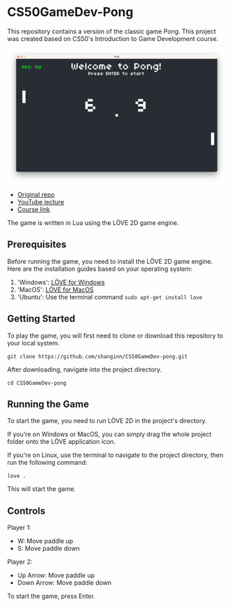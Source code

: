 # CS50GameDev-Pong

This repository contains a version of the classic game Pong.
This project was created based on CS50's Introduction to Game Development course.

![screenshot](screenshot.png)

- [Original repo](https://github.com/games50/pong)
- [YouTube lecture](https://www.youtube.com/watch?v=GfwpRU0cT10)
- [Course link](https://learning.edx.org/course/course-v1:HarvardX+CS50G+Games/home)

The game is written in Lua using the LÖVE 2D game engine.

## Prerequisites

Before running the game, you need to install the LÖVE 2D game engine. Here are the installation guides based on your operating system:

1. 'Windows': [LÖVE for Windows](https://love2d.org/#download)
2. 'MacOS': [LÖVE for MacOS](https://love2d.org/#download)
3. 'Ubuntu': Use the terminal command `sudo apt-get install love`

## Getting Started

To play the game, you will first need to clone or download this repository to your local system.

```
git clone https://github.com/shanginn/CS50GameDev-pong.git
```

After downloading, navigate into the project directory.

```
cd CS50GameDev-pong
```

## Running the Game

To start the game, you need to run LÖVE 2D in the project's directory. 

If you're on Windows or MacOS, you can simply drag the whole project folder onto the LÖVE application icon.

If you're on Linux, use the terminal to navigate to the project directory, then run the following command:

```
love .
```

This will start the game.

## Controls

Player 1:
- W: Move paddle up
- S: Move paddle down

Player 2:
- Up Arrow: Move paddle up
- Down Arrow: Move paddle down

To start the game, press Enter.
